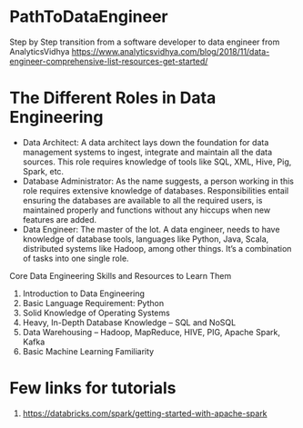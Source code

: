 # PathToDataEngineer
Step by Step transition from a software developer to data engineer from AnalyticsVidhya
https://www.analyticsvidhya.com/blog/2018/11/data-engineer-comprehensive-list-resources-get-started/


# The Different Roles in Data Engineering

* Data Architect: A data architect lays down the foundation for data management systems to ingest, integrate and maintain all the data sources. This role requires knowledge of tools like SQL, XML, Hive, Pig, Spark, etc.
* Database Administrator: As the name suggests, a person working in this role requires extensive knowledge of databases. Responsibilities entail ensuring the databases are available to all the required users, is maintained properly and functions without any hiccups when new features are added.
* Data Engineer: The master of the lot. A data engineer, needs to have knowledge of database tools, languages like Python, Java, Scala, distributed systems like Hadoop, among other things. It’s a combination of tasks into one single role.

Core Data Engineering Skills and Resources to Learn Them

1. Introduction to Data Engineering
2. Basic Language Requirement: Python
3. Solid Knowledge of Operating Systems
4. Heavy, In-Depth Database Knowledge – SQL and NoSQL
5. Data Warehousing – Hadoop, MapReduce, HIVE, PIG, Apache Spark, Kafka
5. Basic Machine Learning Familiarity

	
	
# Few links for tutorials

1. https://databricks.com/spark/getting-started-with-apache-spark
